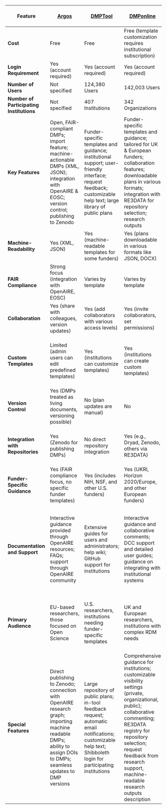 | **Feature**       | [**Argos**](https://argos.openaire.eu/splash/) | [**DMPTool**](https://dmptool.org) | [**DMPonline**](https://dmponline.dcc.ac.uk/) | [**Data Stewardship Wizard**](https://ds-wizard.org/) |
|--------------------------|-----------|--------------|---------------|----------------------------------|
| **Cost**                 | Free      | Free         | Free (template customization requires institutional subscription) | Free (basic); customization requires programming skills |
| **Login Requirement**    | Yes (account required) | Yes (account required) | Yes (account required) | Yes (account required) |
| **Number of Users**      | Not specified | 124,380 Users | 142,003 Users | Not specified |
| **Number of Participating Institutions** | Not specified | 407 Institutions | 342 Organizations | Not specified |
| **Key Features**         | Open, FAIR-compliant DMPs; import feature; machine-actionable DMPs (XML, JSON); integration with OpenAIRE & EOSC; version control; publishing to Zenodo | Funder-specific templates and guidance; institutional support; user-friendly interface; request feedback; customizable help text; large library of public plans | Funder-specific templates and guidance; tailored for UK & European funders; collaboration features; downloadable plans in various formats; integration with RE3DATA for repository selection; research outputs | Smart questionnaires; interactive data management planning; real-time collaboration; FAIR guidance & metrics; project phases; version history; extensive template customization using TDK; REST API for integrations |
| **Machine-Readability**  | Yes (XML, JSON) | Yes (machine-readable templates for some funders) | Yes (plans downloadable in various formats like JSON, DOCX) | Yes (JSON, RDF/XML) |
| **FAIR Compliance**      | Strong focus (integration with OpenAIRE, EOSC) | Varies by template | Varies by template | Strong focus (FAIR metrics and evaluation, automated guidance on FAIR principles) |
| **Collaboration**        | Yes (share with colleagues, version updates) | Yes (add collaborators with various access levels) | Yes (invite collaborators, set permissions) | Yes (real-time collaboration, version control, comments and notes) |
| **Custom Templates**     | Limited (admin users can edit predefined templates) | Yes (institutions can customize templates) | Yes (institutions can create custom templates) | Yes (extensive customization through Template Development Kit and Knowledge Models) |
| **Version Control**      | Yes (DMPs treated as living documents, versioning possible) | No (plan updates are manual) | No | Yes (every change is recorded with version history, can create snapshots) |
| **Integration with Repositories** | Yes (Zenodo for publishing DMPs) | No direct repository integration | Yes (e.g., Dryad, Zenodo, others via RE3DATA) | Yes (supports submission to external services, RDF export for interoperability) |
| **Funder-Specific Guidance** | Yes (FAIR compliance focus, no specific funder templates) | Yes (includes NIH, NSF, and other U.S. funders) | Yes (UKRI, Horizon 2020/Europe, and other European funders) | Yes (Horizon Europe, Horizon 2020, Science Europe) |
| **Documentation and Support** | Interactive guidance provided through OpenAIRE resources; FAQs; support through OpenAIRE community | Extensive guides for users and administrators; help wiki; GitHub support for institutions | Interactive guidance and collaborative comments; DCC support and detailed user guides; guidance on integrating with institutional systems | Interactive guidance and collaborative comments,  detailed API documentation; training materials for custom templates; video tutorials for Template Development Kit |
| **Primary Audience**     | EU-based researchers, those focused on Open Science | U.S. researchers, institutions needing funder-specific templates | UK and European researchers, institutions with complex RDM needs | Researchers needing a highly customizable and adaptive DMP process, those focused on FAIR principles |
| **Special Features**     | Direct publishing to Zenodo; connection with OpenAIRE research graph; importing machine readable DMPs; ability to assign DOIs to DMPs; seamless updates to DMP versions | Large repository of public plans; in-tool feedback request; automatic email notifications; customizable help text; Shibboleth login for participating institutions | Comprehensive guidance for institutions; customizable visibility settings (private, organizational, public); collaborative commenting; RE3DATA registry for repository selection; request feedback from research support, machine-readable research outputs description | Adaptive questioning; automatic guidance on FAIR principles; project phases; real-time collaborative editing; integration with FAIRsharing; version control with history; ability to create custom Knowledge Models |
